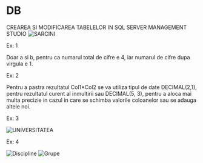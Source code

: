 # DB
CREAREA SI MODIFICAREA TABELELOR IN SQL SERVER MANAGEMENT STUDIO 
![SARCINI](https://user-images.githubusercontent.com/34598688/45611772-45316e80-ba69-11e8-924b-44c39e00174f.png)

Ex: 1

Doar a si b, pentru ca numarul total de cifre e 4, iar numarul de cifre dupa virgula e 1.

Ex: 2

Pentru a pastra rezultatul Col1*Col2 se va utiliza tipul de date DECIMAL(2,1), pentru rezultatul curent al inmultirii sau DECIMAL(5, 3), pentru a aloca mai multa precizie in cazul in care se schimba valorile coloanelor sau se adauga altele noi.

Ex: 3

![UNIVERSITATEA](https://user-images.githubusercontent.com/34598688/45938600-16207d00-bfd4-11e8-942e-d8ac76fa5c1f.png)

Ex: 4

![Discipline](https://user-images.githubusercontent.com/34598688/45933646-9e356100-bf99-11e8-87f2-f68128931c47.png)
![Grupe](https://user-images.githubusercontent.com/34598688/45933586-8b6e5c80-bf98-11e8-906e-a3e176fcdb0f.png)


